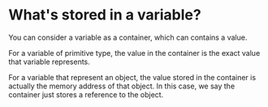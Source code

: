 # What's stored in a variable?

You can consider a variable as a container, which can contains a value.

For a variable of primitive type, the value in the container is the exact value that variable represents.

For a variable that represent an object, the value stored in the container is actually the memory address of that object. In this case, we say the container just stores a reference to the object.